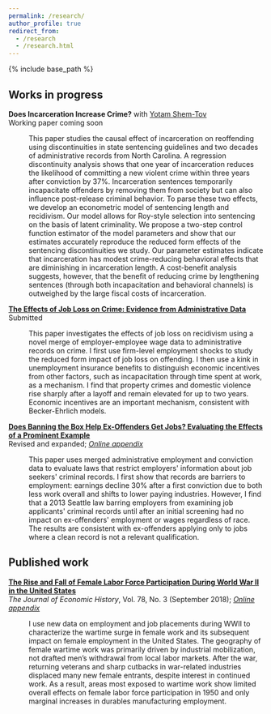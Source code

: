 ```yaml
---
permalink: /research/
author_profile: true
redirect_from:
  - /research
  - /research.html
---
```


{% include base_path %}

## Works in progress

**Does Incarceration Increase Crime?** with [Yotam Shem-Tov](https://yotamshemtov.github.io/index.html)    
Working paper coming soon
<dl><dd>This paper studies the causal effect of incarceration on reoffending using discontinuities in state sentencing guidelines and two decades of administrative records from North Carolina. A regression discontinuity analysis shows that one year of incarceration reduces the likelihood of committing a new violent crime within three years after conviction by 37%. Incarceration sentences temporarily incapacitate offenders by removing them from society but can also influence post-release criminal behavior. To parse these two effects, we develop an econometric model of sentencing length and recidivism. Our model allows for Roy-style selection into sentencing on the basis of latent criminality. We propose a two-step control function estimator of the model parameters and show that our estimates accurately reproduce the reduced form effects of the sentencing discontinuities we study. Our parameter estimates indicate that incarceration has modest crime-reducing behavioral effects that are diminishing in incarceration length. A cost-benefit analysis suggests, however, that the benefit of reducing crime by lengthening sentences (through both incapacitation and behavioral channels) is outweighed by the large fiscal costs of incarceration.</dd></dl>



[**The Effects of Job Loss on Crime: Evidence from Administrative Data**](/files/jobloss_crime_ekr_vf.pdf)  
Submitted
<dl><dd>This paper investigates the effects of job loss on recidivism using a novel merge of employer-employee wage data to administrative records on crime. I first use firm-level employment shocks to study the reduced form impact of job loss on offending. I then use a kink in unemployment insurance benefits to distinguish economic incentives from other factors, such as incapacitation through time spent at work, as a mechanism. I find that property crimes and domestic violence rise sharply after a layoff and remain elevated for up to two years. Economic incentives are an important mechanism, consistent with Becker-Ehrlich models.</dd></dl>

[**Does Banning the Box Help Ex-Offenders Get Jobs? Evaluating the Effects of a Prominent Example**](/files/btb_seattle_0418.pdf)  
Revised and expanded; [*Online appendix*](/files/btb_online_appendix_0418.pdf)
<dl><dd>This paper uses merged administrative employment and conviction data to evaluate laws that restrict employers' information about job seekers' criminal records. I first show that records are barriers to employment: earnings decline 30% after a first conviction due to both less work overall and shifts to lower paying industries. However, I find that a 2013 Seattle law barring employers from examining job applicants' criminal records until after an initial screening had no impact on ex-offenders' employment or wages regardless of race. The results are consistent with ex-offenders applying only to jobs where a clean record is not a relevant qualification.</dd></dl>


## Published work

[**The Rise and Fall of Female Labor Force Participation During World War II in the United States**](/files/rise_and_fall.pdf)  
*The Journal of Economic History*, Vol. 78, No. 3 (September 2018); [*Online appendix*](/files/rise_and_fall_online_appendix.pdf)
<dl><dd>I use new data on employment and job placements during WWII to characterize the wartime surge in female work and its subsequent impact on female employment in the United States. The geography of female wartime work was primarily driven by industrial mobilization, not drafted men’s withdrawal from local labor markets. After the war, returning veterans and sharp cutbacks in war-related industries displaced many new female entrants, despite interest in continued work. As a result, areas most exposed to wartime work show limited overall effects on female labor force participation in 1950 and only marginal increases in durables manufacturing employment.</dd></dl>
